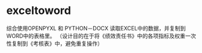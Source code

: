 # exceltoword


综合使用OPENPYXL 和 PYTHON－DOCX
读取EXCEL中的数据，并复制到WORD中的表格里。
（设计目的在于将《绩效责任书》中的各项指标及权重一次性复制到《考核表》中，避免重复操作）
